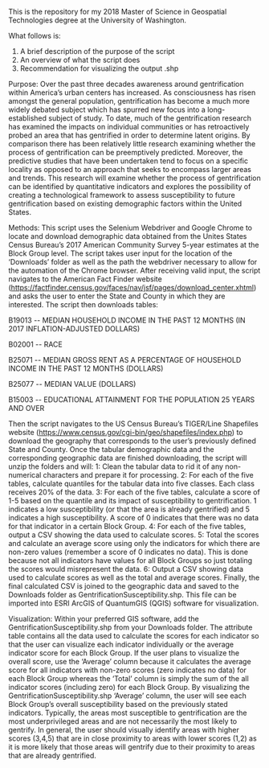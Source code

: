 This is the repository for my 2018 Master of Science in Geospatial Technologies degree at the University of Washington.

What follows is:
1)	A brief description of the purpose of the script
2)	An overview of what the script does
3)	Recommendation for visualizing the output .shp

Purpose:
Over the past three decades awareness around gentrification within America’s urban centers has increased. As consciousness has risen amongst the general population, gentrification has become a much more widely debated subject which has spurred new focus into a long-established subject of study. To date, much of the gentrification research has examined the impacts on individual communities or has retroactively probed an area that has gentrified in order to determine latent origins. By comparison there has been relatively little research examining whether the process of gentrification can be preemptively predicted. Moreover, the predictive studies that have been undertaken tend to focus on a specific locality as opposed to an approach that seeks to encompass larger areas and trends. This research will examine whether the process of gentrification can be identified by quantitative indicators and explores the possibility of creating a technological framework to assess susceptibility to future gentrification based on existing demographic factors within the United States.

Methods:
This script uses the Selenium Webdriver and Google Chrome to locate and download demographic data obtained from the Unites States Census Bureau’s 2017 American Community Survey 5-year estimates at the Block Group level. The script takes user input for the location of the ‘Downloads’ folder as well as the path the webdriver necessary to allow for the automation of the Chrome browser. After receiving valid input, the script navigates to the American Fact Finder website (https://factfinder.census.gov/faces/nav/jsf/pages/download_center.xhtml) and asks the user to enter the State and County in which they are interested. The script then downloads tables: 

B19013 -- MEDIAN HOUSEHOLD INCOME IN THE PAST 12 MONTHS (IN 2017 INFLATION-ADJUSTED DOLLARS)

B02001 -- RACE

B25071 -- MEDIAN GROSS RENT AS A PERCENTAGE OF HOUSEHOLD INCOME IN THE PAST 12 MONTHS (DOLLARS)

B25077 -- MEDIAN VALUE (DOLLARS)

B15003 -- EDUCATIONAL ATTAINMENT FOR THE POPULATION 25 YEARS AND OVER

Then the script navigates to the US Census Bureau’s TIGER/Line Shapefiles website (https://www.census.gov/cgi-bin/geo/shapefiles/index.php) to download the geography that corresponds to the user’s previously defined State and County.
Once the tabular demographic data and the corresponding geographic data are finished downloading, the script will unzip the folders and will:
1: Clean the tabular data to rid it of any non-numerical characters and prepare it for processing.
2: For each of the five tables, calculate quantiles for the tabular data into five classes. Each class receives 20% of the data.
3: For each of the five tables, calculate a score of 1-5 based on the quantile and its impact of susceptibility to gentrification. 1 indicates a low susceptibility (or that the area is already gentrified) and 5 indicates a high susceptibility. A score of 0 indicates that there was no data for that indicator in a certain Block Group.
4: For each of the five tables, output a CSV showing the data used to calculate scores.
5: Total the scores and calculate an average score using only the indicators for which there are non-zero values (remember a score of 0 indicates no data). This is done because not all indicators have values for all Block Groups so just totaling the scores would misrepresent the data.
6: Output a CSV showing data used to calculate scores as well as the total and average scores.
Finally, the final calculated CSV is joined to the geographic data and saved to the Downloads folder as GentrificationSusceptibility.shp. This file can be imported into ESRI ArcGIS of QuantumGIS (QGIS) software for visualization.

Visualization:
Within your preferred GIS software, add the GentrificationSusceptibility.shp from your Downloads folder. The attribute table contains all the data used to calculate the scores for each indicator so that the user can visualize each indicator individually or the average indicator score for each Block Group. If the user plans to visualize the overall score, use the ‘Average’ column because it calculates the average score for all indicators with non-zero scores (zero indicates no data) for each Block Group whereas the ‘Total’ column is simply the sum of the all indicator scores (including zero) for each Block Group.
By visualizing the GentrificationSusceptibility.shp ‘Average’ column, the user will see each Block Group’s overall susceptibility based on the previously stated indicators. Typically, the areas most susceptible to gentrification are the most underprivileged areas and are not necessarily the most likely to gentrify. In general, the user should visually identify areas with higher scores (3,4,5) that are in close proximity to areas with lower scores (1,2) as it is more likely that those areas will gentrify due to their proximity to areas that are already gentrified.
